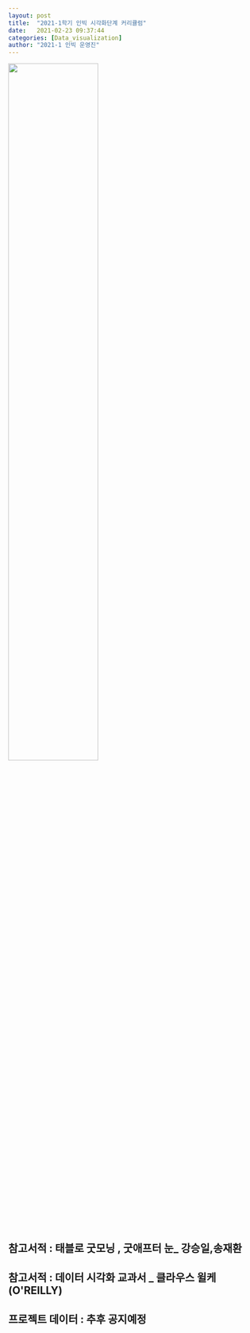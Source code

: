 ```yaml
---
layout: post
title:  "2021-1학기 인빅 시각화단계 커리큘럼"
date:   2021-02-23 09:37:44
categories: [Data_visualization]
author: "2021-1 인빅 운영진"
---
```



<img src="{{ site.baseurl }}/images/2021_v.png"  width="60%" height="60%">

## 참고서적 : 태블로 굿모닝 , 굿애프터 눈_ 강승일,송재환
## 참고서적 : 데이터 시각화 교과서 _ 클라우스 윌케 (O'REILLY)
## 프로젝트 데이터 : 추후 공지예정

